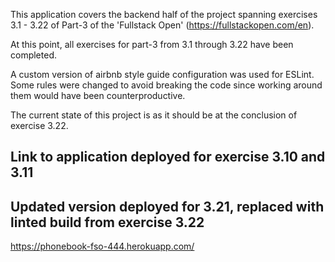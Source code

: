 This application covers the backend half of the project spanning exercises 3.1 - 3.22 of Part-3 of the 'Fullstack Open' (https://fullstackopen.com/en).

At this point, all exercises for part-3 from 3.1 through 3.22 have been completed.

A custom version of airbnb style guide configuration was used for ESLint. Some rules were changed to avoid breaking the code since working around them would have been counterproductive. 

The current state of this project is as it should be at the conclusion of exercise 3.22.

## Link to application deployed for exercise 3.10 and 3.11
## Updated version deployed for 3.21, replaced with linted build from exercise 3.22
 https://phonebook-fso-444.herokuapp.com/